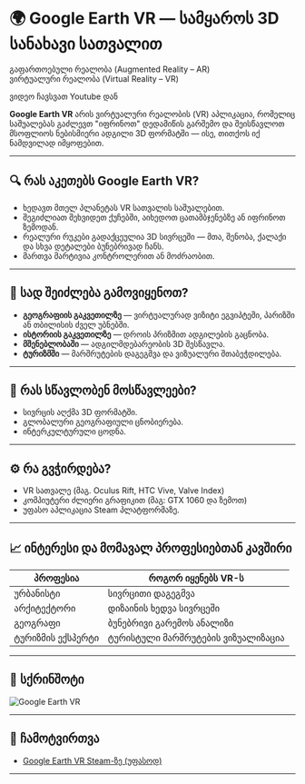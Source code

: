 
# 🌍 Google Earth VR — სამყაროს 3D სანახავი სათვალით

გაფართოებული რეალობა (Augmented Reality – AR) <br>
 ვირტუალური რეალობა (Virtual Reality – VR) <br>

 ვიდეო ჩავსვათ Youtube დან

**Google Earth VR** არის ვირტუალური რეალობის (VR) აპლიკაცია, რომელიც საშუალებას გაძლევთ "იფრინოთ" დედამიწის გარშემო და შეისწავლოთ მსოფლიოს ნებისმიერი ადგილი 3D ფორმატში — ისე, თითქოს იქ ნამდვილად იმყოფებით.

---

## 🔍 რას აკეთებს Google Earth VR?

- ხედავთ მთელ პლანეტას VR სათვალის საშუალებით.
- შეგიძლიათ შეხვიდეთ ქუჩებში, აიხედოთ ცათამბჯენებზე ან იფრინოთ ზემოდან.
- რეალური რუკები გადაქცეულია 3D სივრცეში — მთა, შენობა, ქალაქი და სხვა დეტალები ბუნებრივად ჩანს.
- მართვა მარტივია კონტროლერით ან მოძრაობით.

---

## 🎯 სად შეიძლება გამოვიყენოთ?

- **გეოგრაფიის გაკვეთილზე** — ვირტუალურად ვიზიტი ეგვიპტეში, პარიზში ან თბილისის ძველ უბნებში.
- **ისტორიის გაკვეთილზე** — დროის პრიზმით ადგილების გაცნობა.
- **მშენებლობაში** — ადგილმდებარეობის 3D შესწავლა.
- **ტურიზმში** — მარშრუტების დაგეგმვა და ვიზუალური შთაბეჭდილება.

---

## 🧠 რას სწავლობენ მოსწავლეები?

- სივრცის აღქმა 3D ფორმატში.
- გლობალური გეოგრაფიული ცნობიერება.
- ინტერკულტურული ცოდნა.

---

## ⚙️ რა გვჭირდება?

- VR სათვალე (მაგ. Oculus Rift, HTC Vive, Valve Index)
- კომპიუტერი ძლიერი გრაფიკით (მაგ: GTX 1060 და ზემოთ)
- უფასო აპლიკაცია Steam პლატფორმაზე.

---

## 📈 ინტერესი და მომავალ პროფესიებთან კავშირი

| პროფესია                | როგორ იყენებს VR-ს |
|------------------------|--------------------|
| ურბანისტი              | სივრცითი დაგეგმვა |
| არქიტექტორი            | დიზაინის ხედვა სივრცეში |
| გეოგრაფი               | ბუნებრივი გარემოს ანალიზი |
| ტურიზმის ექსპერტი      | ტურისტული მარშრუტების ვიზუალიზაცია |

---

## 🎥 სქრინშოტი

![Google Earth VR](https://upload.wikimedia.org/wikipedia/commons/thumb/2/2a/Google_Earth_VR_screenshot.jpg/800px-Google_Earth_VR_screenshot.jpg)

---

## 🔗 ჩამოტვირთვა

- [Google Earth VR Steam-ზე (უფასოდ)](https://store.steampowered.com/app/348250/Google_Earth_VR/)

---

